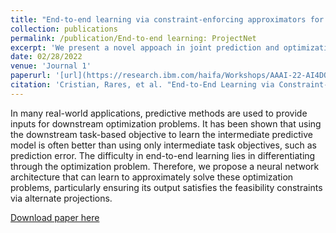 ```yaml
---
title: "End-to-end learning via constraint-enforcing approximators for linear programs with applications to supply chains"
collection: publications
permalink: /publication/End-to-end learning: ProjectNet
excerpt: 'We present a novel appoach in joint prediction and optimization by introducing a neural network architecture (ProjectNet) capable of approximately solving optimization problems.'
date: 02/28/2022
venue: 'Journal 1'
paperurl: '[url](https://research.ibm.com/haifa/Workshops/AAAI-22-AI4DO/PDF/End-to-End%20Learning%20via%20Constraint-Enforcing%20Approximators%20for%20LinearPrograms%20with%20Applications%20to%20Supply%20Chains.pdf)'
citation: 'Cristian, Rares, et al. "End-to-End Learning via Constraint-Enforcing Approximators for Linear Programs with Applications to Supply Chains." (2022).'
---
```


In many real-world applications, predictive methods are used to provide inputs for downstream optimization problems. It has been shown that using the downstream task-based objective to learn the intermediate predictive model is often better than using only intermediate task objectives, such as prediction error. The difficulty in end-to-end learning lies in differentiating through the optimization problem. Therefore, we propose a neural network architecture that can learn to approximately solve these optimization problems, particularly ensuring its output satisfies the feasibility constraints via alternate projections.


[Download paper here]([http://academicpages.github.io/files/paper2.pdf](https://research.ibm.com/haifa/Workshops/AAAI-22-AI4DO/PDF/End-to-End%20Learning%20via%20Constraint-Enforcing%20Approximators%20for%20LinearPrograms%20with%20Applications%20to%20Supply%20Chains.pdf))

